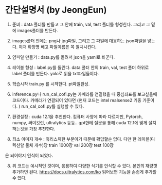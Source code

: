 # 간단설명서 (by JeongEun)

1. 준비 : data 폴더를 만들고 그 안에 train, val, test 폴더를 형성한다. 그리고 그 밑에 images폴더를 만든다.
2. images폴더 안에는 png나 jpg파일, 그리고 그 파일에 대응하는 json파일을 넣는다. 이때 확장명 빼고 파일이름은 꼭 일치시킨다.

3. 얌파일 만들기 : data.py를 돌려서 json을 yaml로 바꾼다.

4. 레이블 형성 : label.py를 돌린다. data 폴더 안의 train, val, test 폴더 하위로 label 폴더를 만든다. yolo로 읽을 txt파일들이다.

5. 학습시작 train.py 를 시작한다.
pt파일완성.

6. inference.py나 run_cal_cofi.py는 카메라를 연결했을 때 중심좌표를 보고싶을때 코드이다.
카메라가 연결되어 있다면 (현재 코드는 intel realsense2 기종 기준이다. )
run_cal_cofi.py를 실행할 수 있다.

7. 환경설정 : 
cuda 12.1을 추천한다. 컴퓨터 사양에 따라 다르지만,
Pytorch, numpy, 싸이킷런, ultralytics 등등.. 
gpt한테 질문을 통해 cuda 12.1에 맞게 설치하는것을 가장 추천한다.

8. 최소 이미지 개수 :
휴리스틱한 부분이기 때문에 확답할순 없다.
다만 한 레이블(디텍션할 물체 개수)당
train 1000장
val 200장
test 100장

은 되어야지 인식이 되었다.

8. 위 코드는 예시적인 것이며, 응용하여 다양한 식기를 인식할 수 있다.
본인의 재량껏 추가하면 된다.
https://docs.ultralytics.com/ko
읽어보면 기능을 손쉽게 추가할 수 있다.

